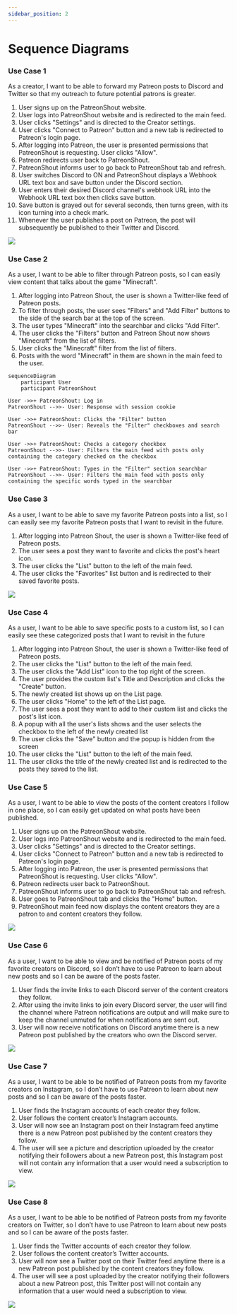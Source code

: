```yaml
---
sidebar_position: 2
---
```


# Sequence Diagrams

### Use Case 1
As a creator, I want to be able to forward my Patreon posts to Discord and Twitter so that my outreach to future potential patrons is greater.
1. User signs up on the PatreonShout website.
2. User logs into PatreonShout website and is redirected to the main feed.
3. User clicks "Settings" and is directed to the Creator settings.
4. User clicks "Connect to Patreon" button and a new tab is redirected to Patreon's login page.
5. After logging into Patreon, the user is presented permissions that PatreonShout is requesting. User clicks "Allow".
6. Patreon redirects user back to PatreonShout.
7. PatreonShout informs user to go back to PatreonShout tab and refresh.
8. User switches Discord to ON and PatreonShout displays a Webhook URL text box and save button under the Discord section.
9. User enters their desired Discord channel's webhook URL into the Webhook URL text box then clicks save button.
10. Save button is grayed out for several seconds, then turns green, with its icon turning into a check mark.
11. Whenever the user publishes a post on Patreon, the post will subsequently be published to their Twitter and Discord.

[![](https://mermaid.ink/img/pako:eNqtWFlPI0cQ_iuVkVYBgQ14DYtHERIxm7AKAcSYRIl4ac-U7Rbj7kl3D8ZB_PdUz2F7Lh8b4MXuo-qr-2u_Ob4M0HEdjf_EKHy84mys2PRJAP1FTBnu84gJA48aVXX1nhmFUngTGZvq7p84vPR9GdNHD9UL97F65gF95C-omk946MeKmzn0pRjxcfXAFTNsyDQ2wnui_0-fSNWYa5ObYQ2C1sXFQcEId3EKpCjswAyHmptMC_MNf2EGV_xSOEyCWzX2u3D_OIAjEsXSjSO1AFUS3OS8W0mbio8nBuSoVsWl1vEUwUzoXCJdMcPJGmVjrA34UhjGhYYXFvIAuBhJNU2OpBqqMlM_lQLhAgodK7xnWs-kCv6w0mh7bx9SOaXz0Gp0ykDFuF53HmN35cQvsfAtat2OYpOt7e3v6KWY4icYfeAahDTAQoUsmEMeFwxSgTmANVbcSkClpNIwm6AAfCX7DRdj-HbrfX0YpHICXBvhZi-Q2lKmXg8G9-AZZmINneNjuPutkkTV-ixmqRVqM9iFK66jkM3hyflLxgqy9IQJ0zBEssYntxgMfnhyKnZUlaxspvWR1N-NHHOxvvjoCOWjkWsqr1xmB_VlducV6yxcKt-cY7PFiQeMJOmWat4ecRH8PH_M8iVPtC3ywl75Ua9s7VhmOltIv8dpNbejrOx-Z8afoN458W17SJyydV_4nnreDOdXFKhspqRgjHxG8SEO8q4vT74KO9_UXj9WCkmO4WT5AeRB3N_VsJttMS5zKS3-qnUf1VAaekWrWllF_ZVG0Mo6wQMGXKFPzpIwpXyAEdommJRwdgnuLmMzWV_K_ZD7z9ROPDQWs84bR6PevAMtLhTEN0iniIkMaz7snR174Ar0ovE1xuZLy75J7o_YGCFI0dvoRKimXGs7mYqqaMRktUbH6s1bWnYZhnJWclpKK8qUyV1sx2mniQUnLSlusAUATARFKJV0XLirnpCVV0tueyxrLMHegJuaNGqdwjlcrCocKdSTVZQbYCQT8SFrZyWn-GwaMT4WEFDh7Qav5mo9kLoJsmQpYyyzlFIPqCJoGB2btCfDWqp7SswCSeov17eGsFUT2hAXP-TUfdsjpFHVz5y5mFgbcvuxGL6sLYRSRkAsY5KEd7Gbbu6I6F5qs0CzOyKI7P3l7SW0wonlgW0imMhcIR-aveCeXdwvyvmY8Nk_FBnTTT58f5ZTmmX-G9i61R-XaLu3AIEzyPMNbJhtJU2kfAaiNrXdZ7vG0E_JsLXfSmuGVh1cnlFk016uIeTimVg1qQzROifveXX8d389g___kldoe_0UaCT9dWQvRZUMuEw36oR1ztKRmVGKyyCwo98nKptHZz2x8GacinZxhwb13W3TC7zILEpq4PHhBgy-GhjK12RE2iqDYWyM3GQRsW-TmsMVuUUTaVia4U8YsZIwbdxW009DdXRhtSVvG-uDdVC25FWEtZ5Trb7p2DBE8MpmbfmGKv1UoaXP6WUgDI7VFj8XbGwTXiLv21LeDm-qj6TG18ZE5Xf0Gq_2Kbrj3J9EdkJqJRTVsUIUO1zk9Nyy9-jxRvGcMvW8Pom_inIsnUNnSlST8cBxnTd7-8mh3JpSWrj0MbAiKUHe6RyLjfTmwndcQ0-zQyeOiMrkP_Y57oiFmlYjJv6Wcpofoq-O--a8Ou5Zt_25d3za63bPO93Oyfn5oTN33NZJr9NrH3_u9U7Oej1a_nL6fuj8m0jotL_Q0mm30z3u9c5OOmen7_8Br_z0Pg?type=png)](https://mermaid-js.github.io/mermaid-live-editor/edit#pako:eNqtWFlPI0cQ_iuVkVYBgQ14DYtHERIxm7AKAcSYRIl4ac-U7Rbj7kl3D8ZB_PdUz2F7Lh8b4MXuo-qr-2u_Ob4M0HEdjf_EKHy84mys2PRJAP1FTBnu84gJA48aVXX1nhmFUngTGZvq7p84vPR9GdNHD9UL97F65gF95C-omk946MeKmzn0pRjxcfXAFTNsyDQ2wnui_0-fSNWYa5ObYQ2C1sXFQcEId3EKpCjswAyHmptMC_MNf2EGV_xSOEyCWzX2u3D_OIAjEsXSjSO1AFUS3OS8W0mbio8nBuSoVsWl1vEUwUzoXCJdMcPJGmVjrA34UhjGhYYXFvIAuBhJNU2OpBqqMlM_lQLhAgodK7xnWs-kCv6w0mh7bx9SOaXz0Gp0ykDFuF53HmN35cQvsfAtat2OYpOt7e3v6KWY4icYfeAahDTAQoUsmEMeFwxSgTmANVbcSkClpNIwm6AAfCX7DRdj-HbrfX0YpHICXBvhZi-Q2lKmXg8G9-AZZmINneNjuPutkkTV-ixmqRVqM9iFK66jkM3hyflLxgqy9IQJ0zBEssYntxgMfnhyKnZUlaxspvWR1N-NHHOxvvjoCOWjkWsqr1xmB_VlducV6yxcKt-cY7PFiQeMJOmWat4ecRH8PH_M8iVPtC3ywl75Ua9s7VhmOltIv8dpNbejrOx-Z8afoN458W17SJyydV_4nnreDOdXFKhspqRgjHxG8SEO8q4vT74KO9_UXj9WCkmO4WT5AeRB3N_VsJttMS5zKS3-qnUf1VAaekWrWllF_ZVG0Mo6wQMGXKFPzpIwpXyAEdommJRwdgnuLmMzWV_K_ZD7z9ROPDQWs84bR6PevAMtLhTEN0iniIkMaz7snR174Ar0ovE1xuZLy75J7o_YGCFI0dvoRKimXGs7mYqqaMRktUbH6s1bWnYZhnJWclpKK8qUyV1sx2mniQUnLSlusAUATARFKJV0XLirnpCVV0tueyxrLMHegJuaNGqdwjlcrCocKdSTVZQbYCQT8SFrZyWn-GwaMT4WEFDh7Qav5mo9kLoJsmQpYyyzlFIPqCJoGB2btCfDWqp7SswCSeov17eGsFUT2hAXP-TUfdsjpFHVz5y5mFgbcvuxGL6sLYRSRkAsY5KEd7Gbbu6I6F5qs0CzOyKI7P3l7SW0wonlgW0imMhcIR-aveCeXdwvyvmY8Nk_FBnTTT58f5ZTmmX-G9i61R-XaLu3AIEzyPMNbJhtJU2kfAaiNrXdZ7vG0E_JsLXfSmuGVh1cnlFk016uIeTimVg1qQzROifveXX8d389g___kldoe_0UaCT9dWQvRZUMuEw36oR1ztKRmVGKyyCwo98nKptHZz2x8GacinZxhwb13W3TC7zILEpq4PHhBgy-GhjK12RE2iqDYWyM3GQRsW-TmsMVuUUTaVia4U8YsZIwbdxW009DdXRhtSVvG-uDdVC25FWEtZ5Trb7p2DBE8MpmbfmGKv1UoaXP6WUgDI7VFj8XbGwTXiLv21LeDm-qj6TG18ZE5Xf0Gq_2Kbrj3J9EdkJqJRTVsUIUO1zk9Nyy9-jxRvGcMvW8Pom_inIsnUNnSlST8cBxnTd7-8mh3JpSWrj0MbAiKUHe6RyLjfTmwndcQ0-zQyeOiMrkP_Y57oiFmlYjJv6Wcpofoq-O--a8Ou5Zt_25d3za63bPO93Oyfn5oTN33NZJr9NrH3_u9U7Oej1a_nL6fuj8m0jotL_Q0mm30z3u9c5OOmen7_8Br_z0Pg)

### Use Case 2
As a user, I want to be able to filter through Patreon posts, so I can easily view content that talks about the game "Minecraft".
1. After logging into Patreon Shout, the user is shown a Twitter-like feed of Patreon posts.
2. To filter through posts, the user sees "Filters" and "Add Filter" buttons to the side of the search bar at the top of the screen.
3. The user types "Minecraft" into the searchbar and clicks "Add Filter".
4. The user clicks the "Filters" button and Patreon Shout now shows "Minecraft" from the list of filters.
5. User clicks the "Minecraft" filter from the list of filters.
6. Posts with the word "Minecraft" in them are shown in the main feed to the user.


```mermaid
sequenceDiagram
    participant User
    participant PatreonShout

User ->>+ PatreonShout: Log in
PatreonShout -->>- User: Response with session cookie

User ->>+ PatreonShout: Clicks the "Filter" button
PatreonShout -->>- User: Reveals the "Filter" checkboxes and search bar

User ->>+ PatreonShout: Checks a category checkbox
PatreonShout -->>- User: Filters the main feed with posts only containing the category checked on the checkbox

User ->>+ PatreonShout: Types in the "Filter" section searchbar
PatreonShout -->>- User: Filters the main feed with posts only containing the specific words typed in the searchbar
```


### Use Case 3
As a user, I want to be able to save my favorite Patreon posts into a list, so I can easily see my favorite Patreon posts that I want to revisit in the future.
1. After logging into Patreon Shout, the user is shown a Twitter-like feed of Patreon posts.
2. The user sees a post they want to favorite and clicks the post's heart icon.
3. The user clicks the "List" button to the left of the main feed.
4. The user clicks the "Favorites" list button and is redirected to their saved favorite posts.

[![](https://mermaid.ink/img/pako:eNrtlmtv2jAUhv-KZakaVaHlDs2HSr1t68Zo1TBNmvjiJifBarCZ7UBZ1f--kxAgIdyG-rEREsQ-583rcx4Hv1JHukAtquFPCMKBG858xYZ9QfAaMWW4w0dMGPJTg8qPPjCjQAp7IEOTn-1wbYgNaswdyM_-gqdLx5Gh2BJjgxMqbqbkWgqP-_mAG2bYE9OY2hdHR6QjfS5mUZFhUrq4OMmYtKIQwoWRmWEygSfNTeIgMxNL5L1a5BFcrsAxJIgeSlRUQZ1UIR8_05nbtciX2x5hSciEmwHx-RhEouWCYTzQM62uNEAU9weGSG-tk0utwyEQM4CsF-JIgUJCkzELuIvL9qQaMsNlUqO5HVJCd6W12lEZP-nU1PYFrjTMIrZRXPiF61ApwGDD0Sg6_MGDgGtyEusLNoTjme5K_hZjiXDccWLkM4jjfWt_17VvH3tJreLUvcvRlQSUkkqTyQDbBS_o16CPRHOzg1gxS-I3-767eRlZCOP0qFYp7pDhIXaXeABuwr_HxhLLFxkayTmMm3bCdcCdZx1jMwDcU4QjLwQ_LJW8fj-kd7ZFHu7tHjnDfhp9ljiAZXZ0peM37ygfTDJWiHvTS5Ujfe3usMeFezXtLES26x2-DbY5irWyhVqjsqtOyzVpNoZCVOQHbM7KKlZWkH3qXszmn76G2K_GjJBYZkJNquUyuf--g1Ucmeg0XR7u-wWtvoxcIMYxOnvBihJ92onD6f6ARi_bhM9w8T_2web7sRmtKZq_Aib01XQpcucWJqmb_8E2MdRZsrEXo_m0jXTecD0K2HQRnIVy_ibTMZ770_l5nncgocunfRD6voReBgEuC4OQyiD-OoDHRXtn09HL-AA8N6vspnV9Li3SIeDpjrt4nH-NtPoU_9qH0KcW_nSZeo6AfMM4FhppT4VDLY8FGoo0HLnMzM_-i1E8YP-WEu-NCme31HqlL9Sq1JqnrVat3Sy3K81GtVEr0im1StX6KQ61Gq16u3zebFYab0X6NxaonJbLtWq1fl5v1-rlSrPWfPsHBhIG8A?type=png)](https://mermaid-js.github.io/mermaid-live-editor/edit#pako:eNrtlmtv2jAUhv-KZakaVaHlDs2HSr1t68Zo1TBNmvjiJifBarCZ7UBZ1f--kxAgIdyG-rEREsQ-583rcx4Hv1JHukAtquFPCMKBG858xYZ9QfAaMWW4w0dMGPJTg8qPPjCjQAp7IEOTn-1wbYgNaswdyM_-gqdLx5Gh2BJjgxMqbqbkWgqP-_mAG2bYE9OY2hdHR6QjfS5mUZFhUrq4OMmYtKIQwoWRmWEygSfNTeIgMxNL5L1a5BFcrsAxJIgeSlRUQZ1UIR8_05nbtciX2x5hSciEmwHx-RhEouWCYTzQM62uNEAU9weGSG-tk0utwyEQM4CsF-JIgUJCkzELuIvL9qQaMsNlUqO5HVJCd6W12lEZP-nU1PYFrjTMIrZRXPiF61ApwGDD0Sg6_MGDgGtyEusLNoTjme5K_hZjiXDccWLkM4jjfWt_17VvH3tJreLUvcvRlQSUkkqTyQDbBS_o16CPRHOzg1gxS-I3-767eRlZCOP0qFYp7pDhIXaXeABuwr_HxhLLFxkayTmMm3bCdcCdZx1jMwDcU4QjLwQ_LJW8fj-kd7ZFHu7tHjnDfhp9ljiAZXZ0peM37ygfTDJWiHvTS5Ujfe3usMeFezXtLES26x2-DbY5irWyhVqjsqtOyzVpNoZCVOQHbM7KKlZWkH3qXszmn76G2K_GjJBYZkJNquUyuf--g1Ucmeg0XR7u-wWtvoxcIMYxOnvBihJ92onD6f6ARi_bhM9w8T_2web7sRmtKZq_Aib01XQpcucWJqmb_8E2MdRZsrEXo_m0jXTecD0K2HQRnIVy_ibTMZ770_l5nncgocunfRD6voReBgEuC4OQyiD-OoDHRXtn09HL-AA8N6vspnV9Li3SIeDpjrt4nH-NtPoU_9qH0KcW_nSZeo6AfMM4FhppT4VDLY8FGoo0HLnMzM_-i1E8YP-WEu-NCme31HqlL9Sq1JqnrVat3Sy3K81GtVEr0im1StX6KQ61Gq16u3zebFYab0X6NxaonJbLtWq1fl5v1-rlSrPWfPsHBhIG8A)

### Use Case 4
As a user, I want to be able to save specific posts to a custom list, so I can easily see these categorized posts that I want to revisit in the future
1. After logging into Patreon Shout, the user is shown a Twitter-like feed of Patreon posts.
2. The user clicks the "List" button to the left of the main feed.
3. The user clicks the "Add List" icon to the top right of the screen.
4. The user provides the custom list's Title and Description and clicks the "Create" button.
5. The newly created list shows up on the List page.
6. The user clicks "Home" to the left of the List page.
7. The user sees a post they want to add to their custom list and clicks the post's list icon.
8. A popup with all the user's lists shows and the user selects the checkbox to the left of the newly created list
9. The user clicks the "Save" button and the popup is hidden from the screen
10. The user clicks the "List" button to the left of the main feed.
11. The user clicks the title of the newly created list and is redirected to the posts they saved to the list.

### Use Case 5
As a user, I want to be able to view the posts of the content creators I follow in one place, so I can easily get updated on what posts have been published.
1. User signs up on the PatreonShout website.
2. User logs into PatreonShout website and is redirected to the main feed.
3. User clicks "Settings" and is directed to the Creator settings.
4. User clicks "Connect to Patreon" button and a new tab is redirected to Patreon's login page.
5. After logging into Patreon, the user is presented permissions that PatreonShout is requesting. User clicks "Allow".
6. Patreon redirects user back to PatreonShout.
7. PatreonShout informs user to go back to PatreonShout tab and refresh.
8. User goes to PatreonShout tab and clicks the "Home" button.
9. PatreonShout main feed now displays the content creators they are a patron to and content creators they follow.

[![](https://mermaid.ink/img/pako:eNqtWNtSIzcQ_ZXOVG0FCmwMeGE9D1tFDAmp7AKFTVJJ8SJm2h6FsTSRNHgdin9Pay72XH3ZwJNXanWfbnUfndlXx5M-Oq6j8Z8YhYeXnE0Vmz0KoL-IKcM9HjFh4EGjqq_eMaNQilEgY1Pf_QOfLjxPxvRzhOqFe1i3uUcP-QuqdosRerHiZgFDKSZ8Wje4ZIY9MY2t8Bo2pC5gehQfPhCQKdcmT9KmC53Pnw9KKbpLK5CitANzfNLcZBiYZ_gLM1ioWsmYHHcaquPC3cMYjsgVSzeO1BJUxXFbaW8kbSo-DQzISWOIC63jGYIJyC7xrpjhlI2yHUBV8aQwjAsNLyzkPnAxkWqWmKQR6j7TOlWuyQUUOlZ4x7SeS-X_br3R9t4-pH4q9tBpLcpYxbg-dt4BbsHi51h4FrXuRrHJ1vb2d6xSTPcnGP3gGoQ0wEKFzF9Afi_opw5zAGuyuJGASkmlYR6gAPxG-RsupvDrzejqfpz68XHtDbdXgcJWOvV6PL6DkWEm1nDS68Htb7Umqk9vuUutU9vBLlxyHYVsAY_OnzJWkLUnBEzDE1I2HpXFoP_Do1PLox6ksJnORzJ_X-SUi_XDRybUj0aumbzqmB00j9ntqDxn4Sr45h6bLy3uMZIUW6pFd8KF_9PiIeuXvNG26At75Edd2NpxzHS2kP47Tqe5G2Vj95UZL0C9c-NbekiKsjUvfM88b4bzCwpUtlNSMEY-o3iXAo2uL46vhH391N4wVgrJj-GU-QHkl7i_a2JftsW46qV0-OvZvRehtHBFpz5Z5fg1IuhkTHCPPlfoUbEkzKgfYIKWBJMRzg7B7UVsgvWjPAy590x0MkJjMeucOFrj5gy0PFBy3-KdbkxkWHMp4OzIgQXo5eQbks2XVrxJ5Y_YFMFP0dvbiVDNuNb2ZSqHoicmmzUya05vldlFGMp5pWiprKgKKne5HadMEwtOUVLcYAcAmPDLUGrtuCxXs1yrrlbK9lCNWIG9ATeRNGqdwjlcriqcKNRBEeUGGMmLeJ_RWaUoHptFjE8F-DR4u8FrONoMpOkFWamUKVZVSoUD6ghano5N0ZPHWqo7asySSBqu1reGsBUJbbgXL-TEvt0J0lM1zIq5fLE29PZD-foyWgiljIBURpBc73I33dwRkf1UWKLZHRFE9vzq9ApayWJlsM0NJj4L4kOzF9yzi_tlP-9zffYPRaZ0kx_f3-XUZln9xnZu9fs12u4UIHAOeb-lX4Q0SYGUz0DSppF9tiOGYSqGbf7WWzu0-sM1Mopy2ssjhFw8k6qmkCHa4uSc16R_99cr-P_vuSDbm1-BVtGfyYPkNQsl83VROWxUCZqeu2s5w2aJkBwqfM2TZLwibZ9MyFHGdNn4Fc3avw224-Z2XVXC0sLQdSTts02xv8ah4VGIOUEXGakyOOXwROVcJL2YsVCVHsvUw0KTrFgpEqnkJst8kuh1aS--HIdEWXpQPv1N8sjSH30tJJJa0u2NA-uw4thZTy7lEjVI1lpu28jHFIaGiZKz_B3U9mNnQTNvJRXQ5DNFkggiciWtCHIOnRlpNsZ9x3VebZxHh07YhnTpp8_Us03mjexYbORoITzHNfSNc-jEEWmC_P_UHHfCQk2rERN_STnLjeifjvvqfHPcwVl3cNofnPfPznv9497x2aGzcNzO8fnpoHvWG_R6n84_DXpnJx_fDp1_Ew8n3f7pyekJbXykY_3z4_7bfyPFvLc?type=png)](https://mermaid-js.github.io/mermaid-live-editor/edit#pako:eNqtWNtSIzcQ_ZXOVG0FCmwMeGE9D1tFDAmp7AKFTVJJ8SJm2h6FsTSRNHgdin9Pay72XH3ZwJNXanWfbnUfndlXx5M-Oq6j8Z8YhYeXnE0Vmz0KoL-IKcM9HjFh4EGjqq_eMaNQilEgY1Pf_QOfLjxPxvRzhOqFe1i3uUcP-QuqdosRerHiZgFDKSZ8Wje4ZIY9MY2t8Bo2pC5gehQfPhCQKdcmT9KmC53Pnw9KKbpLK5CitANzfNLcZBiYZ_gLM1ioWsmYHHcaquPC3cMYjsgVSzeO1BJUxXFbaW8kbSo-DQzISWOIC63jGYIJyC7xrpjhlI2yHUBV8aQwjAsNLyzkPnAxkWqWmKQR6j7TOlWuyQUUOlZ4x7SeS-X_br3R9t4-pH4q9tBpLcpYxbg-dt4BbsHi51h4FrXuRrHJ1vb2d6xSTPcnGP3gGoQ0wEKFzF9Afi_opw5zAGuyuJGASkmlYR6gAPxG-RsupvDrzejqfpz68XHtDbdXgcJWOvV6PL6DkWEm1nDS68Htb7Umqk9vuUutU9vBLlxyHYVsAY_OnzJWkLUnBEzDE1I2HpXFoP_Do1PLox6ksJnORzJ_X-SUi_XDRybUj0aumbzqmB00j9ntqDxn4Sr45h6bLy3uMZIUW6pFd8KF_9PiIeuXvNG26At75Edd2NpxzHS2kP47Tqe5G2Vj95UZL0C9c-NbekiKsjUvfM88b4bzCwpUtlNSMEY-o3iXAo2uL46vhH391N4wVgrJj-GU-QHkl7i_a2JftsW46qV0-OvZvRehtHBFpz5Z5fg1IuhkTHCPPlfoUbEkzKgfYIKWBJMRzg7B7UVsgvWjPAy590x0MkJjMeucOFrj5gy0PFBy3-KdbkxkWHMp4OzIgQXo5eQbks2XVrxJ5Y_YFMFP0dvbiVDNuNb2ZSqHoicmmzUya05vldlFGMp5pWiprKgKKne5HadMEwtOUVLcYAcAmPDLUGrtuCxXs1yrrlbK9lCNWIG9ATeRNGqdwjlcriqcKNRBEeUGGMmLeJ_RWaUoHptFjE8F-DR4u8FrONoMpOkFWamUKVZVSoUD6ghano5N0ZPHWqo7asySSBqu1reGsBUJbbgXL-TEvt0J0lM1zIq5fLE29PZD-foyWgiljIBURpBc73I33dwRkf1UWKLZHRFE9vzq9ApayWJlsM0NJj4L4kOzF9yzi_tlP-9zffYPRaZ0kx_f3-XUZln9xnZu9fs12u4UIHAOeb-lX4Q0SYGUz0DSppF9tiOGYSqGbf7WWzu0-sM1Mopy2ssjhFw8k6qmkCHa4uSc16R_99cr-P_vuSDbm1-BVtGfyYPkNQsl83VROWxUCZqeu2s5w2aJkBwqfM2TZLwibZ9MyFHGdNn4Fc3avw224-Z2XVXC0sLQdSTts02xv8ah4VGIOUEXGakyOOXwROVcJL2YsVCVHsvUw0KTrFgpEqnkJst8kuh1aS--HIdEWXpQPv1N8sjSH30tJJJa0u2NA-uw4thZTy7lEjVI1lpu28jHFIaGiZKz_B3U9mNnQTNvJRXQ5DNFkggiciWtCHIOnRlpNsZ9x3VebZxHh07YhnTpp8_Us03mjexYbORoITzHNfSNc-jEEWmC_P_UHHfCQk2rERN_STnLjeifjvvqfHPcwVl3cNofnPfPznv9497x2aGzcNzO8fnpoHvWG_R6n84_DXpnJx_fDp1_Ew8n3f7pyekJbXykY_3z4_7bfyPFvLc)

### Use Case 6
As a user, I want to be able to view and be notified of Patreon posts of my favorite creators on Discord, so I don’t have to use Patreon to learn about new posts and so I can be aware of the posts faster.
1. User finds the invite links to each Discord server of the content creators they follow.
2. After using the invite links to join every Discord server, the user will find the channel where Patreon notifications are output and will make sure to keep the channel unmuted for when notifications are sent out.
3. User will now receive notifications on Discord anytime there is a new Patreon post published by the creators who own the Discord server.

[![](https://mermaid.ink/img/pako:eNqdVd9v2jAQ_ldOflmiAaWBZUkmVVrXPSBNbVXaVZryYpwDrIKd2Q60Q_zvc4jTUhI6rcmLcz--u_vufNkQJjMkCdH4u0DB8ILTmaLLVIB9cqoMZzynwsA1NUqKpvyCayZV1lR8U0iNVO1I2AblFOO5LExTe4MM-QoVjFGtOMOmxT1OvjImC3s8anMt9RvaC2rohGqrKd-qZOienX2sy0ysr8g0UJjKxUKuQZW8WUgjrYwCk8KgBWJ18c4Puhal60hMwKaJudFg5ngAVMZ1zFWBHSkJXBeTBddz1JDLKuAzke4AzzFqFq3X1fgWTvJKdrLGyVzKh5ONPdCKqlG2TQVlhq-owYMWPCPvvqt8DtuQWEnGFTJbzi7YTV1ISe6hdYXRbFQCMzRO5u0n53-pgMqn6eZ647qWwJSL7PzpxW6UeR4Xxgf-Cqh2cF1pS-dOo_qg91SVd1sKO4wmLS0Ib3GyP5gJaLpCr-zzOVLhv2S-b3VY_DGfg2pfB7qUgEpJpWE9RwH4iKwwXMxgdDn-fnNbobyOeqTefyK9YyLGknG6GNk7ZZeS4VKUs-EMe1b_Q864uJUPKDzf_59BacX23zMhFQzs4ej3jkorVJOvllvutsx9db3vDF94fk_bTeWVY390l13lKHT9CVPErHnnrceLw9txMjy6R9rX4E-Oaw1CGj7lbFcw0EkZVeC6hthtu1SQDlmiWlKe2Z_VpmQ4JXZ7LjEliT1mVD2kJBVba0cLI8dPgpHEqAI7pMgzm5L7sdVCu-5_Sbn_SZINeSRJN4jiXjAYxGEQD6N-P_rcIU8kCePesB8G_cEgiqM4HATbDvmzAzjtBWEQng7j8NNwEEXDINr-BQ2-ftE?type=png)](https://mermaid-js.github.io/mermaid-live-editor/edit#pako:eNqdVd9v2jAQ_ldOflmiAaWBZUkmVVrXPSBNbVXaVZryYpwDrIKd2Q60Q_zvc4jTUhI6rcmLcz--u_vufNkQJjMkCdH4u0DB8ILTmaLLVIB9cqoMZzynwsA1NUqKpvyCayZV1lR8U0iNVO1I2AblFOO5LExTe4MM-QoVjFGtOMOmxT1OvjImC3s8anMt9RvaC2rohGqrKd-qZOienX2sy0ysr8g0UJjKxUKuQZW8WUgjrYwCk8KgBWJ18c4Puhal60hMwKaJudFg5ngAVMZ1zFWBHSkJXBeTBddz1JDLKuAzke4AzzFqFq3X1fgWTvJKdrLGyVzKh5ONPdCKqlG2TQVlhq-owYMWPCPvvqt8DtuQWEnGFTJbzi7YTV1ISe6hdYXRbFQCMzRO5u0n53-pgMqn6eZ647qWwJSL7PzpxW6UeR4Xxgf-Cqh2cF1pS-dOo_qg91SVd1sKO4wmLS0Ib3GyP5gJaLpCr-zzOVLhv2S-b3VY_DGfg2pfB7qUgEpJpWE9RwH4iKwwXMxgdDn-fnNbobyOeqTefyK9YyLGknG6GNk7ZZeS4VKUs-EMe1b_Q864uJUPKDzf_59BacX23zMhFQzs4ej3jkorVJOvllvutsx9db3vDF94fk_bTeWVY390l13lKHT9CVPErHnnrceLw9txMjy6R9rX4E-Oaw1CGj7lbFcw0EkZVeC6hthtu1SQDlmiWlKe2Z_VpmQ4JXZ7LjEliT1mVD2kJBVba0cLI8dPgpHEqAI7pMgzm5L7sdVCu-5_Sbn_SZINeSRJN4jiXjAYxGEQD6N-P_rcIU8kCePesB8G_cEgiqM4HATbDvmzAzjtBWEQng7j8NNwEEXDINr-BQ2-ftE)

### Use Case 7
As a user, I want to be able to be notified of Patreon posts from my favorite creators on Instagram, so I don’t have to use Patreon to learn about new posts and so I can be aware of the posts faster.
1. User finds the Instagram accounts of each creator they follow.
2. User follows the content creator’s Instagram accounts.
3. User will now see an Instagram post on their Instagram feed anytime there is a new Patreon post published by the content creators they follow.
4. The user will see a picture and description uploaded by the creator notifying their followers about a new Patreon post, this Instagram post will not contain any information that a user would need a subscription to view.

[![](https://mermaid.ink/img/pako:eNqdVd9v2jAQ_ldOflmiAaWho4knVWrXPSBNbVXaTZryYpwDrIKd2Q60Q_zvc0gClIRWa_Li3I_v7r47X1aEqwQJJQb_ZCg5Xgs20WweS3BPyrQVXKRMWrhjVitZlw-ksUdcvmlkVulmLGwCKxXDqcpsXXuPHMUCNQxRLwTHusUvHF1yrjJ3PGpzp8wb2mtm2YgZp8nfomhoX1x83hVKnbdMDDAYq9lMLUHn3DlQq5yMAVfSooPiVflbT2g7pHZJJQWXKqbWgJ3iAVQeu2SvCF4SQ-EuG82EmaKBVBUht2SWB9jGqJh0XrfDBzhJC9nJEkdTpZ5OVu7ACroGyTqWjFuxYBYP2rBF3nwX-Ry2gjpJIjRyV84m2H1VSE7woXWBUW8WhQnaUubtJ-d_LYDyp-5WwFWdozAWMrl62dkNEs8T0vogXgFVDmVXmtJ5NKg_mT1V4d2UwgajTksDwluc7A8nBcMW6OV9vkIm_V3m-1aHxR_zOaj2daAbBai10gaWU5SAz8gzK-QEBjfD7_cPBcrrqEfqfRfpAxMxVFyw2cDdKneJrFAyn43SsOP0P9REyAf1hNLz_f8ZlEZs_yMTUsDAHo756Kg0QtX5arjl2z1zmYpHK2ae3zFuU-V98_LBf2Oj3aYozU4AY8SkfvOd177Te_ESPLpRjq3EnwKXBqSyYiz4pnhgozy2xGUFstl8sSQtMkc9ZyJxv69VznZM3CadY0yoOyZMP8UklmtnxzKrhi-SE2p1hi2SpYlLqvzVETpmM-Okbv__VmpeGblPQlfkmdB2EEadoNeL-kF0Fna74XmLvBDajzpn3X7Q7fXCKIz6vWDdIn83AKedoB_0T8-isBudB9GXbrj-B_N2hsw?type=png)](https://mermaid-js.github.io/mermaid-live-editor/edit#pako:eNqdVd9v2jAQ_ldOflmiAaWho4knVWrXPSBNbVXaTZryYpwDrIKd2Q60Q_zvc0gClIRWa_Li3I_v7r47X1aEqwQJJQb_ZCg5Xgs20WweS3BPyrQVXKRMWrhjVitZlw-ksUdcvmlkVulmLGwCKxXDqcpsXXuPHMUCNQxRLwTHusUvHF1yrjJ3PGpzp8wb2mtm2YgZp8nfomhoX1x83hVKnbdMDDAYq9lMLUHn3DlQq5yMAVfSooPiVflbT2g7pHZJJQWXKqbWgJ3iAVQeu2SvCF4SQ-EuG82EmaKBVBUht2SWB9jGqJh0XrfDBzhJC9nJEkdTpZ5OVu7ACroGyTqWjFuxYBYP2rBF3nwX-Ry2gjpJIjRyV84m2H1VSE7woXWBUW8WhQnaUubtJ-d_LYDyp-5WwFWdozAWMrl62dkNEs8T0vogXgFVDmVXmtJ5NKg_mT1V4d2UwgajTksDwluc7A8nBcMW6OV9vkIm_V3m-1aHxR_zOaj2daAbBai10gaWU5SAz8gzK-QEBjfD7_cPBcrrqEfqfRfpAxMxVFyw2cDdKneJrFAyn43SsOP0P9REyAf1hNLz_f8ZlEZs_yMTUsDAHo756Kg0QtX5arjl2z1zmYpHK2ae3zFuU-V98_LBf2Oj3aYozU4AY8SkfvOd177Te_ESPLpRjq3EnwKXBqSyYiz4pnhgozy2xGUFstl8sSQtMkc9ZyJxv69VznZM3CadY0yoOyZMP8UklmtnxzKrhi-SE2p1hi2SpYlLqvzVETpmM-Okbv__VmpeGblPQlfkmdB2EEadoNeL-kF0Fna74XmLvBDajzpn3X7Q7fXCKIz6vWDdIn83AKedoB_0T8-isBudB9GXbrj-B_N2hsw)

### Use Case 8
As a user, I want to be able to be notified of Patreon posts from my favorite creators on Twitter, so I don’t have to use Patreon to learn about new posts and so I can be aware of the posts faster.
1. User finds the Twitter accounts of each creator they follow.
2. User follows the content creator’s Twitter accounts.
3. User will now see a Twitter post on their Twitter feed anytime there is a new Patreon post published by the content creators they follow.
4. The user will see a post uploaded by the creator notifying their followers about a new Patreon post, this Twitter post will not contain any information that a user would need a subscription to view.

[![](https://mermaid.ink/img/pako:eNqdVd9v2jAQ_ldOflmiASVAA_WkSu26B6SprQrdpIkX4xxgFezMdkhbxP8-hyQtJaHVmrw49-O7u-_Olw3hKkJCicG_CUqOV4LNNVtNJLgnZtoKLmImLdwyq5WsysepsBZ1VfFdI7NK1yNhHVShGC1UYqvaO-Qo1qhhhHotOFYtfuP0gnOVuONRm1tl3tFeMcumzDhN9uYlQ_P8_GtZJnW-MjLAYKaWS5WCznhzkFY5GQOupEUHxMviCz9oOpRmQSIFlybG1oBd4AFQFrdgLg9ckELhNpkuhVmggVjlAV-ILA7wEqNk0XndjMZwEueykxSnC6UeTjbuwHKqhtF2Ihm3Ys0sHrTgBXn3nedz2AbqJJHQyF05u2B3ZSEZuYfWOUa1URTmaAuZt5-c_y0Hyp6qWw5Xdo3CTMjo8unVbhh5npDWB_EGqHQoulKXzr1B_cXsqXLvuhR2GFVaahDe42R_MCkYtkYv6_MlMum_Zr5vdVj8MZ-Dat8GulaAWittIF2gBHxEnlgh5zC8Hv24G-cob6MeqfdDpE9MxEhxwZZDd6fcUrJCyWw2CsOW0_9UcyHH6gGl5_v_Myi12P5nJiSHgT0c89lRqYWq8lVzy4stcxGLeyuWnt8ybkuNU0TrZXN_dJndxChN-QkzxKh66Z3Hq8MHgSI8uknqF-EvgakBqayYCb4rGdg0CysxLSF2-24iSYOsUK-YiNzvapNxPCFuf65wQqg7Rkw_TMhEbp0dS6waPUlOqNUJNkgSRy6l4tdG6IwtjZO6jf9HqVVp5D4J3ZBHQpvBWdgKer1-NxwEnaAd9roN8kRoL2y5YxB2Bt32oN0-7Wwb5HmHELQ6vdOzbq8b9oP-2aDfDrf_AIMigVg?type=png)](https://mermaid-js.github.io/mermaid-live-editor/edit#pako:eNqdVd9v2jAQ_ldOflmiASVAA_WkSu26B6SprQrdpIkX4xxgFezMdkhbxP8-hyQtJaHVmrw49-O7u-_Olw3hKkJCicG_CUqOV4LNNVtNJLgnZtoKLmImLdwyq5WsysepsBZ1VfFdI7NK1yNhHVShGC1UYqvaO-Qo1qhhhHotOFYtfuP0gnOVuONRm1tl3tFeMcumzDhN9uYlQ_P8_GtZJnW-MjLAYKaWS5WCznhzkFY5GQOupEUHxMviCz9oOpRmQSIFlybG1oBd4AFQFrdgLg9ckELhNpkuhVmggVjlAV-ILA7wEqNk0XndjMZwEueykxSnC6UeTjbuwHKqhtF2Ihm3Ys0sHrTgBXn3nedz2AbqJJHQyF05u2B3ZSEZuYfWOUa1URTmaAuZt5-c_y0Hyp6qWw5Xdo3CTMjo8unVbhh5npDWB_EGqHQoulKXzr1B_cXsqXLvuhR2GFVaahDe42R_MCkYtkYv6_MlMum_Zr5vdVj8MZ-Dat8GulaAWittIF2gBHxEnlgh5zC8Hv24G-cob6MeqfdDpE9MxEhxwZZDd6fcUrJCyWw2CsOW0_9UcyHH6gGl5_v_Myi12P5nJiSHgT0c89lRqYWq8lVzy4stcxGLeyuWnt8ybkuNU0TrZXN_dJndxChN-QkzxKh66Z3Hq8MHgSI8uknqF-EvgakBqayYCb4rGdg0CysxLSF2-24iSYOsUK-YiNzvapNxPCFuf65wQqg7Rkw_TMhEbp0dS6waPUlOqNUJNkgSRy6l4tdG6IwtjZO6jf9HqVVp5D4J3ZBHQpvBWdgKer1-NxwEnaAd9roN8kRoL2y5YxB2Bt32oN0-7Wwb5HmHELQ6vdOzbq8b9oP-2aDfDrf_AIMigVg)